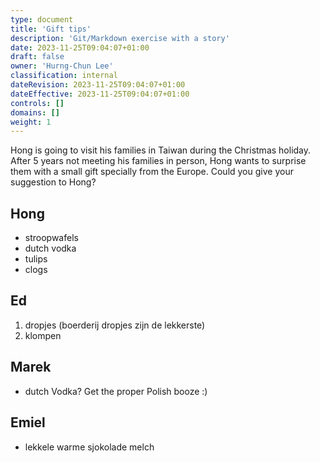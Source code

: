 ```yaml
---
type: document
title: 'Gift tips'
description: 'Git/Markdown exercise with a story'
date: 2023-11-25T09:04:07+01:00
draft: false
owner: 'Hurng-Chun Lee'
classification: internal
dateRevision: 2023-11-25T09:04:07+01:00
dateEffective: 2023-11-25T09:04:07+01:00
controls: []
domains: []
weight: 1
---
```


Hong is going to visit his families in Taiwan during the Christmas holiday.  After 5 years not meeting his families in person, Hong wants to surprise them with a small gift specially from the Europe.  Could you give your suggestion to Hong?

<!---
Instruction: make a session with your name as the session title, and add suggestions in bullet items; like the example below.
-->

## Hong

- stroopwafels
- dutch vodka
- tulips
- clogs

## Ed

1. dropjes (boerderij dropjes zijn de lekkerste)
2. klompen

## Marek

- dutch Vodka? Get the proper Polish booze :)

## Emiel

- lekkele warme sjokolade melch
